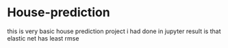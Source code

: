 # House-prediction
this is very basic house prediction project i had done in jupyter result is that elastic net has least rmse
